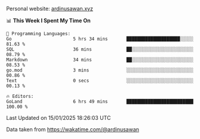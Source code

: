 Personal website: [ardinusawan.xyz](https://ardinusawan.xyz)

<!--START_SECTION:waka-->
📊 **This Week I Spent My Time On** 

```text
💬 Programming Languages: 
Go                       5 hrs 34 mins       ████████████████████░░░░░   81.63 % 
SQL                      36 mins             ██░░░░░░░░░░░░░░░░░░░░░░░   08.79 % 
Markdown                 34 mins             ██░░░░░░░░░░░░░░░░░░░░░░░   08.53 % 
go.mod                   3 mins              ░░░░░░░░░░░░░░░░░░░░░░░░░   00.86 % 
Text                     0 secs              ░░░░░░░░░░░░░░░░░░░░░░░░░   00.13 % 

🔥 Editors: 
GoLand                   6 hrs 49 mins       █████████████████████████   100.00 % 
```


 Last Updated on 15/01/2025 18:26:03 UTC
<!--END_SECTION:waka-->
Data taken from https://wakatime.com/@ardinusawan
